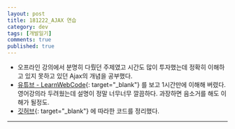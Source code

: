 ```yaml
---
layout: post
title: 181222_AJAX 연습
category: dev
tags: [개발일기]
comments: true
published: true
---
```


* 오프라인 강의에서 분명히 다뤘던 주제였고 시간도 많이 투자했는데 정확히 이해하고 있지 못하고 있던 Ajax의 개념을 공부했다.
* [유튜브 - LearnWebCode](https://www.youtube.com/watch?v=rJesac0_Ftw){: target="_blank"} 를 보고 1시간만에 이해해 버렸다. 영어강의라 두려웠는데 설명이 정말 너무너무 깔끔하다. 과장하면 음소거를 해도 이해가 될정도.
* [깃허브](https://github.com/Jonny-Cho){: target="_blank"} 에 따라한 코드를 정리했다.

---